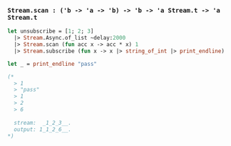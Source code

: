 ### `Stream.scan : ('b -> 'a -> 'b) -> 'b -> 'a Stream.t -> 'a Stream.t`

```ocaml
let unsubscribe = [1; 2; 3]
  |> Stream.Async.of_list ~delay:2000
  |> Stream.scan (fun acc x -> acc * x) 1
  |> Stream.subscribe (fun x -> x |> string_of_int |> print_endline)

let _ = print_endline "pass"

(*
  > 1
  > "pass"
  > 1
  > 2
  > 6
  
  stream:  _1_2_3__.
  output: 1_1_2_6__.
*)
```